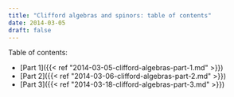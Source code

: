```yaml
---
title: "Clifford algebras and spinors: table of contents"
date: 2014-03-05
draft: false
---
```



Table of contents:
- [Part 1]({{< ref "2014-03-05-clifford-algebras-part-1.md" >}})
- [Part 2]({{< ref "2014-03-06-clifford-algebras-part-2.md" >}})
- [Part 3]({{< ref "2014-03-18-clifford-algebras-part-3.md" >}})
